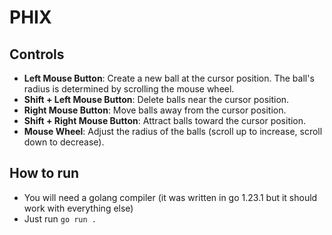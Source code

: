 # PHIX 

## Controls

- **Left Mouse Button**: Create a new ball at the cursor position. The ball's radius is determined by scrolling the mouse wheel.
- **Shift + Left Mouse Button**: Delete balls near the cursor position.
- **Right Mouse Button**: Move balls away from the cursor position.
- **Shift + Right Mouse Button**: Attract balls toward the cursor position.
- **Mouse Wheel**: Adjust the radius of the balls (scroll up to increase, scroll down to decrease).

## How to run

- You will need a golang compiler (it was written in go 1.23.1 but it should work with everything else)
- Just run ```go run .```
